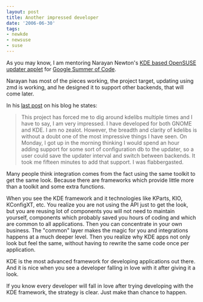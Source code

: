 ```yaml
---
layout: post
title: Another impressed developer
date: '2006-06-30'
tags:
- newkde
- newsuse
- suse
---
```


As you may know, I am mentoring Narayan Newton's [KDE based OpenSUSE updater applet][2] for [Google Summer of Code][1].

Narayan has most of the pieces working, the project target, updating using zmd is working, and he designed it to support other backends, that will come later.

In his [last post][3] on his blog he states:

>  This project has forced me to dig around kdelibs multiple times and I have to say, I am very impressed. I have developed for both GNOME and KDE. I am no zealot. However, the breadth and clarity of kdelibs is without a doubt one of the most impressive things I have seen. On Monday, I got up in the morning thinking I would spend an hour adding support for some sort of configuration db to the updater, so a user could save the updater interval and switch between backends. It took me fifteen minutes to add that support. I was flabbergasted.

Many people think integration comes from the fact using the same toolkit to get the same look. Because there are frameworks which provide little more than a toolkit and some extra functions.

When you see the KDE framework and it technologies like KParts, KIO, KConfigXT, etc. You realize you are not using the API just to get the look, but you are reusing lot of components you will not need to maintain yourself, components which probably saved you hours of coding and which are common to all applications. Then you can concentrate in your own business. The "common" layer makes the magic for you and integrations happens at a much deeper level. Then you realize why KDE apps not only look but feel the same, without having to rewrite the same code once per application.

KDE is the most advanced framework for developing applications out there. And it is nice when you see a developer falling in love with it after giving it a look.

If you know every developer will fall in love after trying developing with the KDE framework, the strategy is clear. Just make than chance to happen.

[1]: http://code.google.com/soc/  
 [2]: http://en.opensuse.org/KDE_Updater_Applet  
 [3]: http://madpenguin.org/blogs/raven/index.php?/archives/12-In-Praise-Of-Kdelibs.html

